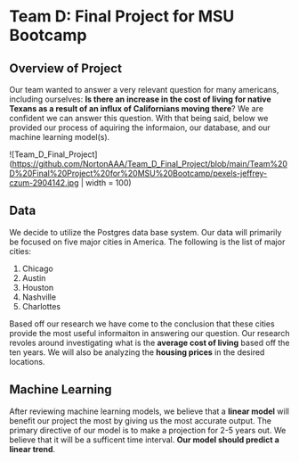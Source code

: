 
# Team D: Final Project for MSU Bootcamp

## Overview of Project

Our team wanted to answer a very relevant question for many americans, including ourselves: **Is there an increase in the cost of living for native Texans as a result of an influx of Californians moving there**? We are confident we can answer this question. With that being said, below we provided our process of aquiring the informaion, our database, and our machine learning model(s). 

![Team_D_Final_Project](https://github.com/NortonAAA/Team_D_Final_Project/blob/main/Team%20D%20Final%20Project%20for%20MSU%20Bootcamp/pexels-jeffrey-czum-2904142.jpg | width = 100)
 ## Data


We decide to utilize the Postgres data base system. Our data will primarily be focused on five major cities in America. The following is the list of major cities:

1. Chicago
2. Austin
3. Houston 
4. Nashville 
5. Charlottes

Based off our research we have come to the conclusion that these cities provide the most useful informaiton in answering our question. Our research revoles around investigating what is the **average cost of living** based off the ten years. We will also be analyzing the **housing prices** in the desired locations. 


## Machine Learning


After reviewing machine learning models, we believe that a **linear model** will benefit our project the most by giving us the most accurate output. The primary directive of our model is to make a projection for 2-5 years out. We believe that it will be a sufficent time interval. **Our model should predict a linear trend**. 
